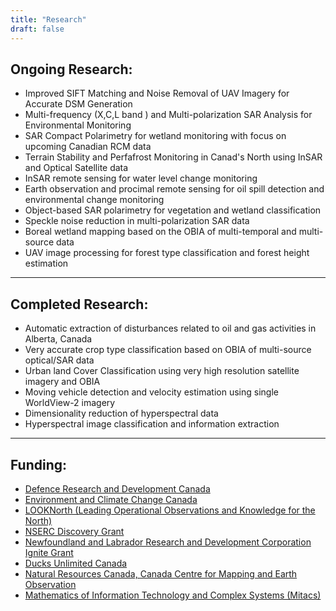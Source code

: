 ```yaml
---
title: "Research"
draft: false
---
```


## Ongoing Research:

+ Improved SIFT Matching and Noise Removal of UAV Imagery for Accurate DSM Generation
+ Multi-frequency (X,C,L band ) and Multi-polarization SAR Analysis for Environmental Monitoring
+ SAR Compact Polarimetry for wetland monitoring with focus on upcoming Canadian RCM data
+ Terrain Stability and Perfafrost Monitoring in Canad's North using InSAR and Optical Satellite data
+ InSAR remote sensing for water level change monitoring
+ Earth observation and procimal remote sensing for oil spill detection and environmental change monitoring
+ Object-based SAR polarimetry for vegetation and wetland classification
+ Speckle noise reduction in multi-polarization SAR data
+ Boreal wetland mapping based on the OBIA of multi-temporal and multi-source data
+ UAV image processing for forest type classification and forest height estimation 

---

## Completed Research:

+ Automatic extraction of disturbances related to oil and gas activities in Alberta, Canada
+ Very accurate crop type classification based on OBIA of multi-source optical/SAR data
+ Urban land Cover Classification using very high resolution satellite imagery and OBIA
+ Moving vehicle detection and velocity estimation using single WorldView-2 imagery
+ Dimensionality reduction of hyperspectral data
+ Hyperspectral image classification and information extraction 

--- 

## Funding:

+ [Defence Research and Development Canada](http://www.drdc-rddc.gc.ca/en/index.page)
+ [Environment and Climate Change Canada](https://www.ec.gc.ca/?lang=En)
+ [LOOKNorth (Leading Operational Observations and Knowledge for the North)](https://www.looknorth.org/)
+ [NSERC Discovery Grant](http://www.nserc-crsng.gc.ca/Professors-Professeurs/Grants-Subs/DGIGP-PSIGP_eng.asp)
+ [Newfoundland and Labrador Research and Development Corporation Ignite Grant](http://www.rdc.org/form/ignite-rd/)
+ [Ducks Unlimited Canada](http://www.ducks.ca/)
+ [Natural Resources Canada, Canada Centre for Mapping and Earth Observation](http://www.nrcan.gc.ca/earth-sciences/geomatics/10776)
+ [Mathematics of Information Technology and Complex Systems (Mitacs)](https://www.mitacs.ca/en)
